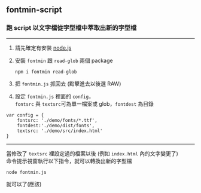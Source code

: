 ##  fontmin-script
### 跑 script 以文字檔從字型檔中萃取出新的字型檔

---

1. 請先確定有安裝 [node.js](https://nodejs.org/en/)

2. 安裝 `fontmin` 跟 `read-glob` 兩個 package
	```text
	npm i fontmin read-glob
	```

3. 把 `fontmin.js` 抓回去 (點擊進去以後選 RAW)

4. 設定 `fontmin.js` 裡面的 `config`，  
`fontsrc` 與 `textsrc`可為單一檔案或 glob，`fontdest` 為目錄
```text
var config = {
	fontsrc: './demo/fonts/*.ttf',
	fontdest:'./demo/dist/fonts',
	textsrc: './demo/src/index.html'
}
```

---

當修改了 `textsrc` 裡設定過的檔案以後 (例如 `index.html` 內的文字變更了)  
命令提示視窗執行以下指令，就可以轉換出新的字型檔
```text
node fontmin.js
```
就可以了(應該)
